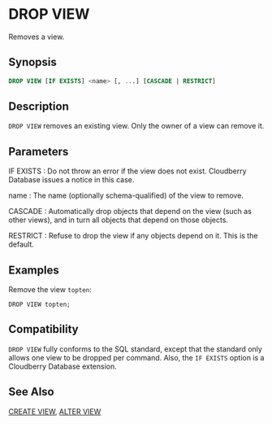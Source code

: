 # DROP VIEW

Removes a view.

## Synopsis

```sql
DROP VIEW [IF EXISTS] <name> [, ...] [CASCADE | RESTRICT]
```

## Description

`DROP VIEW` removes an existing view. Only the owner of a view can remove it.

## Parameters

IF EXISTS
:   Do not throw an error if the view does not exist. Cloudberry Database issues a notice in this case.

name
:   The name (optionally schema-qualified) of the view to remove.

CASCADE
:   Automatically drop objects that depend on the view (such as other views), and in turn all objects that depend on those objects.

RESTRICT
:   Refuse to drop the view if any objects depend on it. This is the default.

## Examples

Remove the view `topten`:

```
DROP VIEW topten;
```

## Compatibility

`DROP VIEW` fully conforms to the SQL standard, except that the standard only allows one view to be dropped per command. Also, the `IF EXISTS` option is a Cloudberry Database extension.

## See Also

[CREATE VIEW](/docs/sql-statements/sql-statement-create-view.md), [ALTER VIEW](/docs/sql-statements/sql-statement-alter-view.md)



